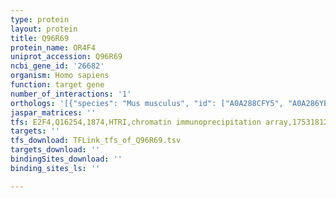 ```yaml
---
type: protein
layout: protein
title: Q96R69
protein_name: OR4F4
uniprot_accession: Q96R69
ncbi_gene_id: '26682'
organism: Homo sapiens
function: target gene
number_of_interactions: '1'
orthologs: '[{"species": "Mus musculus", "id": ["A0A288CFY5", "A0A286YE47", "A0A1L1SVB5"]}, {"species": "Rattus norvegicus", "id": ["F1LZH1", "D3ZCP5", "<a href=\"/protein/a0a0g2k9v9\">A0A0G2K9V9</a>", "F1LT92"]}]'
jaspar_matrices: ''
tfs: E2F4,Q16254,1874,HTRI,chromatin immunoprecipitation array,17531812%5Buid%5D+OR+22900683%5Buid%5D,No
targets: ''
tfs_download: TFLink_tfs_of_Q96R69.tsv
targets_download: ''
bindingSites_download: ''
binding_sites_ls: ''

---
```

